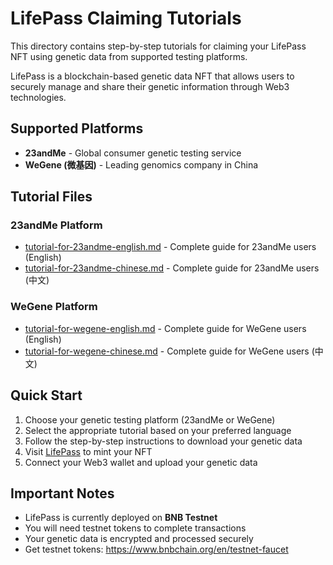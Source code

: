 # LifePass Claiming Tutorials

This directory contains step-by-step tutorials for claiming your LifePass NFT using genetic data from supported testing platforms.

LifePass is a blockchain-based genetic data NFT that allows users to securely manage and share their genetic information through Web3 technologies.

## Supported Platforms

* **23andMe** - Global consumer genetic testing service
* **WeGene (微基因)** - Leading genomics company in China

## Tutorial Files

### 23andMe Platform
* [tutorial-for-23andme-english.md](tutorial-for-23andme-english.md) - Complete guide for 23andMe users (English)
* [tutorial-for-23andme-chinese.md](tutorial-for-23andme-chinese.md) - Complete guide for 23andMe users (中文)

### WeGene Platform  
* [tutorial-for-wegene-english.md](tutorial-for-wegene-english.md) - Complete guide for WeGene users (English)
* [tutorial-for-wegene-chinese.md](tutorial-for-wegene-chinese.md) - Complete guide for WeGene users (中文)

## Quick Start

1. Choose your genetic testing platform (23andMe or WeGene)
2. Select the appropriate tutorial based on your preferred language
3. Follow the step-by-step instructions to download your genetic data
4. Visit [LifePass](https://pass.dlife.xyz/) to mint your NFT
5. Connect your Web3 wallet and upload your genetic data

## Important Notes

* LifePass is currently deployed on **BNB Testnet**
* You will need testnet tokens to complete transactions
* Your genetic data is encrypted and processed securely
* Get testnet tokens: https://www.bnbchain.org/en/testnet-faucet
